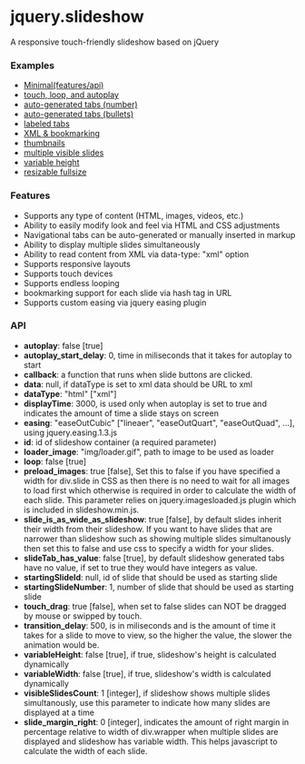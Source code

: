 jquery.slideshow
================

A responsive touch-friendly slideshow based on jQuery

<h3>Examples</h3>
<ul>
	<li><a href="http://repos.saeidmohadjer.com/jquery.slideshow/demo/slideshow.html">Minimal(features/api)</a></li>
	<li><a href="http://repos.saeidmohadjer.com/jquery.slideshow/demo/slideshow_minimal.html">touch, loop, and autoplay</a></li>
	<li><a href="http://repos.saeidmohadjer.com/jquery.slideshow/demo/slideshow_tabs_number.html">auto-generated tabs (number)</a></li>
	<li><a href="http://repos.saeidmohadjer.com/jquery.slideshow/demo/slideshow_tabs_bullet.html">auto-generated tabs (bullets)</a></li>
	<li><a href="http://repos.saeidmohadjer.com/jquery.slideshow/demo/slideshow_tabs_text.html">labeled tabs</a></li>						
	<li><a href="http://repos.saeidmohadjer.com/jquery.slideshow/demo/slideshow_xml_category.html">XML &amp; bookmarking</a></li>
	<li><a href="http://repos.saeidmohadjer.com/jquery.slideshow/demo/slideshow_thumbs.html">thumbnails</a></li>
	<li><a href="http://repos.saeidmohadjer.com/jquery.slideshow/demo/slideshow_multiple_responsive.html">multiple visible slides</a></li>
	<li><a href="http://repos.saeidmohadjer.com/jquery.slideshow/demo/slideshow_variable_height.html">variable height</a></li>
	<li><a href="http://repos.saeidmohadjer.com/jquery.slideshow/demo/slideshow_resizable.html">resizable fullsize</a></li>					
</ul>

<h3>Features</h3>
<ul>
	<li>Supports any type of content (HTML, images, videos, etc.)</li>
	<li>Ability to easily modify look and feel via HTML and CSS adjustments</li>
	<li>Navigational tabs can be auto-generated or manually inserted in markup</li>
	<li>Ability to display multiple slides simultaneously</li>
	<li>Ability to read content from XML via data-type: "xml" option</li>
	<li>Supports responsive layouts</li>
	<li>Supports touch devices</li>
	<li>Supports endless looping</li>
	<li>bookmarking support for each slide via hash tag in URL</li>
	<li>Supports custom easing via jquery easing plugin</li>
</ul>

<h3>API</h3>
<ul>
	<li><strong>autoplay</strong>: false [true]</li>
	<li><strong>autoplay_start_delay</strong>: 0, time in miliseconds that it takes for autoplay to start</li>
	<li><strong>callback</strong>: a function that runs when slide buttons are clicked.</li>
	<li><strong>data</strong>: null, if dataType is set to xml data should be URL to xml</li>							
	<li><strong>dataType</strong>: "html" ["xml"]</li>							
	<li><strong>displayTime</strong>: 3000, is used only when autoplay is set to true and indicates the amount of time a slide stays on screen</li>
	<li><strong>easing</strong>: "easeOutCubic" ["lineaer", "easeOutQuart", "easeOutQuad", ...], using jquery.easing.1.3.js</li>
	<li><strong>id</strong>: id of slideshow container (a required parameter)</li>
	<li><strong>loader_image</strong>: "img/loader.gif", path to image to be used as loader</li>
	<li><strong>loop</strong>: false [true]</li>
	<li><strong>preload_images</strong>: true [false], Set this to false if you have specified a width for div.slide in CSS as then there is no need to wait for all images to load first which otherwise is required in order to calculate the width of each slide. This parameter relies on jquery.imagesloaded.js plugin which is included in slideshow.min.js.</li>
	<li><strong>slide_is_as_wide_as_slideshow</strong>: true [false], by default slides inherit their width from their slideshow. If you want to have slides that are narrower than slideshow such as showing multiple slides simultanously then set this to false and use css to specify a width for your slides.</li>
	<li><strong>slideTab_has_value</strong>: false [true], by default slideshow generated tabs have no value, if set to true they would have integers as value.</li>
	<li><strong>startingSlideId</strong>: null, id of slide that should be used as starting slide</li>
	<li><strong>startingSlideNumber</strong>: 1, number of slide that should be used as starting slide</li>
	<li><strong>touch_drag</strong>: true [false], when set to false slides can NOT be dragged by mouse or swipped by touch.</li>
	<li><strong>transition_delay</strong>: 500, is in miliseconds and is the amount of time it takes for a slide to move to view, so the higher the value, the slower the animation would be.</li>				
	<li><strong>variableHeight</strong>: false [true], if true, slideshow's height is calculated dynamically</li>
	<li><strong>variableWidth</strong>: false [true], if true, slideshow's width is calculated dynamically</li>
	<li><strong>visibleSlidesCount</strong>: 1 [integer], if slideshow shows multiple slides simultanously, use this parameter to indicate how many slides are displayed at a time</li>
	<li><strong>slide_margin_right</strong>: 0 [integer], indicates the amount of right margin in percentage relative to width of div.wrapper when multiple slides are displayed and slideshow has variable width. This helps javascript to calculate the width of each slide.</li>						
</ul>
